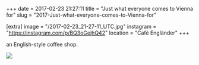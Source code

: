 +++
date = 2017-02-23 21:27:11
title = "Just what everyone comes to Vienna for"
slug = "2017-Just-what-everyone-comes-to-Vienna-for"

[extra]
image = "/2017-02-23_21-27-11_UTC.jpg"
instagram = "https://instagram.com/p/BQ3oGejhQ42"
location = "Café Engländer"
+++

an English-style coffee shop.

<img src="/2017-02-23_21-27-11_UTC.jpg" />
